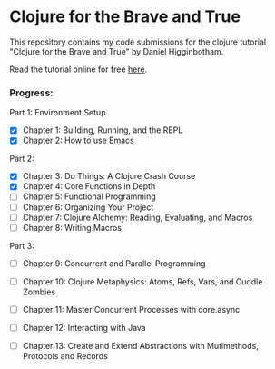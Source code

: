 # Clojure for the Brave and True

 This repository contains my code submissions for the clojure tutorial "Clojure for the Brave and True" by Daniel Higginbotham.

Read the tutorial online for free [here](https://www.braveclojure.com/clojure-for-the-brave-and-true/).

### Progress:

Part 1: Environment Setup

- [x] Chapter 1: Building, Running, and the REPL
- [x] Chapter 2: How to use Emacs

Part 2:

- [x] Chapter 3: Do Things: A Clojure Crash Course
- [x] Chapter 4: Core Functions in Depth
- [ ] Chapter 5: Functional Programming
- [ ] Chapter 6: Organizing Your Project
- [ ] Chapter 7: Clojure Alchemy: Reading, Evaluating, and Macros
- [ ] Chapter 8: Writing Macros

Part 3:

- [ ] Chapter 9: Concurrent and Parallel Programming
- [ ] Chapter 10: Clojure Metaphysics: Atoms, Refs, Vars, and Cuddle Zombies
- [ ] Chapter 11: Master Concurrent Processes with core.async
- [ ] Chapter 12: Interacting with Java
- [ ] Chapter 13: Create and Extend Abstractions with Mutimethods, Protocols and Records

